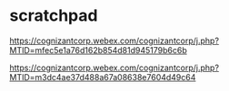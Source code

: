 # scratchpad

https://cognizantcorp.webex.com/cognizantcorp/j.php?MTID=mfec5e1a76d162b854d81d945179b6c6b 

https://cognizantcorp.webex.com/cognizantcorp/j.php?MTID=m3dc4ae37d488a67a08638e7604d49c64 
